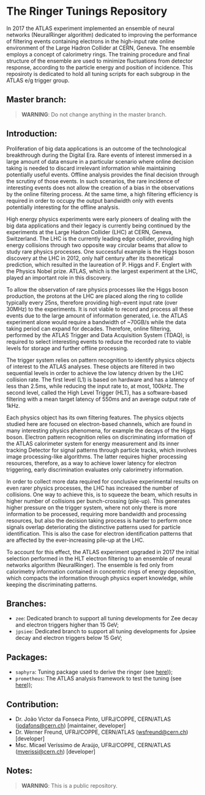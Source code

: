 
# The Ringer Tunings Repository

In 2017 the ATLAS experiment implemented an ensemble of neural networks
(NeuralRinger algorithm) dedicated to improving the performance of filtering
events containing electrons in the high-input rate online environment of the
Large Hadron Collider at CERN, Geneva. The ensemble employs a concept of
calorimetry rings. The training procedure and final structure of the ensemble
are used to minimize fluctuations from detector response, according to the
particle energy and position of incidence. This reposiroty is dedicated to hold
all tuning scripts for each subgroup in the ATLAS e/g trigger group. 

## Master branch:

> **WARNING**: Do not change anything in the master branch.


## Introduction:

Proliferation of big data applications is an outcome of the technological
breakthrough during the Digital Era. Rare events of interest immersed in a
large amount of data ensure in a particular scenario where online decision
taking is needed to discard irrelevant information while maintaining
potentially useful events. Offline analysis provides the final decision through
the scrutiny of those events. In such scenarios, the rare incidence of
interesting events does not allow the creation of a bias in the observations by
the online filtering process. At the same time, a high filtering efficiency is
required in order to occupy the output bandwidth only with events potentially
interesting for the offline analysis.

High energy physics experiments were early pioneers of dealing with the big
data applications and their legacy is currently being continued by the
experiments at the Large Hadron Collider (LHC) at CERN, Geneva, Switzerland.
The LHC is the currently leading edge collider, providing high energy
collisions through two opposite way circular beams that allow to study rare
physics processes.  One successful example is the Higgs boson discovery at the
LHC in 2012, only half century after its theoretical prediction, which resulted
in the laureation of P.  Higgs and F. Englert with the Physics Nobel prize.
ATLAS, which is the largest experiment at the LHC, played an important role in
this discovery.

To allow the observation of rare physics processes like the Higgs boson
production, the protons at the LHC are placed along the ring to collide
typically every 25ns, therefore providing high-event input rate (over 30MHz) to
the experiments. It is not viable to record and process all these events due to
the large amount of information generated, i.e. the ATLAS experiment alone
would require a bandwidth of ~70GB/s while the data taking period can expand
for decades. Therefore, online filtering, performed by the ATLAS Trigger and
Data Acquisition System (TDAQ), is required to select interesting events to
reduce the recorded rate to viable levels for storage and further offline
processing.

The trigger system relies on pattern recognition to identify physics objects of
interest to the ATLAS analyses. These objects are filtered in two sequential
levels in order to achieve the low latency driven by the LHC collision rate.
The first level (L1) is based on hardware and has a latency of less than 2.5ms,
while reducing the input rate to, at most, 100kHz.  The second level, called
the High Level Trigger (HLT), has a software-based filtering with a mean target
latency of 550ms and an average output rate of 1kHz.

Each physics object has its own filtering features.  The physics objects
studied here are focused on electron-based channels, which are found in many
interesting physics phenomena, for example the decays of the Higgs boson.
Electron pattern recognition relies on discriminating information of the ATLAS
calorimeter system for energy measurement and its inner tracking Detector for
signal patterns through particle tracks, which involves image processing-like
algorithms. The latter requires higher processing resources, therefore, as a
way to achieve lower latency for electron triggering, early discrimination
evaluates only calorimetry information.

In order to collect more data required for conclusive experimental results on
even rarer physics processes, the LHC has increased the number of collisions.
One way to achieve this, is to squeeze the beam, which results in higher number
of collisions per bunch-crossing (pile-up). This generates higher pressure on
the trigger system, where not only there is more information to be processed,
requiring more bandwidth and processing resources, but also the decision taking
process is harder to perform once signals overlap deteriorating the distinctive
patterns used for particle identification.  This is also the case for electron
identification patterns that are affected by the ever-increasing pile-up at the
LHC.

To account for this effect, the ATLAS experiment upgraded in 2017 the initial
selection performed in the HLT electron filtering to an ensemble of neural
networks algorithm (NeuralRinger). The ensemble is fed only from calorimetry
information contained in concentric rings of energy deposition, which compacts
the information through physics expert knowledge, while keeping the
discriminating patterns.


## Branches:

- `zee`: Dedicated branch to support all tuning developments for Zee decay and electron triggers higher than 15 GeV;
- `jpsiee`: Dedicated branch to support all tuning developments for Jpsiee decay and electron triggers below 15 GeV;


## Packages:

- `saphyra`: Tuning package used to derive the ringer (see [here](https://github.com/jodafons/saphyra)));
- `prometheus`: The ATLAS analysis framework to test the tuning (see [here](https://github.com/jodafons/prometheus)));



## Contribution:

- Dr. João Victor da Fonseca Pinto, UFRJ/COPPE, CERN/ATLAS (jodafons@cern.ch) [maintainer, developer]
- Dr. Werner Freund, UFRJ/COPPE, CERN/ATLAS (wsfreund@cern.ch) [developer]
- Msc. Micael Veríssimo de Araújo, UFRJ/COPPE, CERN/ATLAS (mverissi@cern.ch) [developer]


## Notes:

> **WARNING**: This is a public repository.

